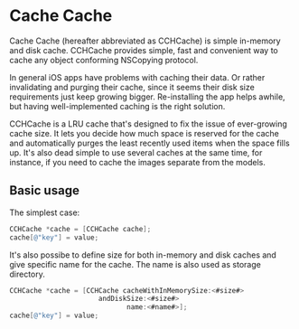 # Cache Cache

Cache Cache (hereafter abbreviated as CCHCache) is simple in-memory and 
disk cache. CCHCache provides simple, fast and convenient way to 
cache any object conforming NSCopying protocol. 

In general iOS apps have problems with caching their data. Or rather
invalidating and purging their cache, since it seems their disk size
requirements just keep growing bigger. Re-installing the app helps awhile,
but having well-implemented caching is the right solution. 

CCHCache is a LRU cache that's designed to fix the issue of ever-growing cache
size. It lets you decide how much space is reserved for the cache and
automatically purges the least recently used items when the space fills up. 
It's also dead simple to use several caches at the same time, for instance, if
you need to cache the images separate from the models.

## Basic usage

The simplest case:
```objective-c
CCHCache *cache = [CCHCache cache];
cache[@"key"] = value;
```

It's also possibe to define size for both in-memory and disk
caches and give specific name for the cache. The name is also
used as storage directory.
```objective-c
CCHCache *cache = [CCHCache cacheWithInMemorySize:<#size#>  
				      andDiskSize:<#size#>
				             name:<#name#>];
cache[@"key"] = value;
```


